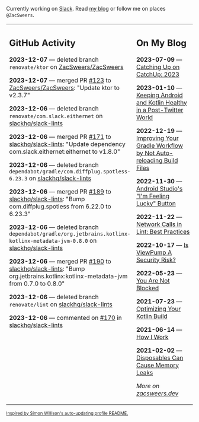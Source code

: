 Currently working on [Slack](https://slack.com/). Read [my blog](https://zacsweers.dev/) or follow me on places `@ZacSweers`.

<table><tr><td valign="top" width="60%">

## GitHub Activity
<!-- githubActivity starts -->
**2023-12-07** — deleted branch `renovate/ktor` on [ZacSweers/ZacSweers](https://github.com/ZacSweers/ZacSweers)

**2023-12-07** — merged PR [#123](https://github.com/ZacSweers/ZacSweers/pull/123) to [ZacSweers/ZacSweers](https://github.com/ZacSweers/ZacSweers): "Update ktor to v2.3.7"

**2023-12-06** — deleted branch `renovate/com.slack.eithernet` on [slackhq/slack-lints](https://github.com/slackhq/slack-lints)

**2023-12-06** — merged PR [#171](https://github.com/slackhq/slack-lints/pull/171) to [slackhq/slack-lints](https://github.com/slackhq/slack-lints): "Update dependency com.slack.eithernet:eithernet to v1.8.0"

**2023-12-06** — deleted branch `dependabot/gradle/com.diffplug.spotless-6.23.3` on [slackhq/slack-lints](https://github.com/slackhq/slack-lints)

**2023-12-06** — merged PR [#189](https://github.com/slackhq/slack-lints/pull/189) to [slackhq/slack-lints](https://github.com/slackhq/slack-lints): "Bump com.diffplug.spotless from 6.22.0 to 6.23.3"

**2023-12-06** — deleted branch `dependabot/gradle/org.jetbrains.kotlinx-kotlinx-metadata-jvm-0.8.0` on [slackhq/slack-lints](https://github.com/slackhq/slack-lints)

**2023-12-06** — merged PR [#190](https://github.com/slackhq/slack-lints/pull/190) to [slackhq/slack-lints](https://github.com/slackhq/slack-lints): "Bump org.jetbrains.kotlinx:kotlinx-metadata-jvm from 0.7.0 to 0.8.0"

**2023-12-06** — deleted branch `renovate/lint` on [slackhq/slack-lints](https://github.com/slackhq/slack-lints)

**2023-12-06** — commented on [#170](https://github.com/slackhq/slack-lints/pull/170#issuecomment-1843671671) in [slackhq/slack-lints](https://github.com/slackhq/slack-lints)
<!-- githubActivity ends -->
</td><td valign="top" width="40%">

## On My Blog
<!-- blog starts -->
**2023-07-09** — [Catching Up on CatchUp: 2023](https://www.zacsweers.dev/catching-up-on-catchup-2023/)

**2023-01-10** — [Keeping Android and Kotlin Healthy in a Post-Twitter World](https://www.zacsweers.dev/keeping-android-healthy/)

**2022-12-19** — [Improving Your Gradle Workflow by Not Auto-reloading Build Files](https://www.zacsweers.dev/improving-your-workflow-by-not-auto-reloading-build-files/)

**2022-11-30** — [Android Studio's "I'm Feeling Lucky" Button](https://www.zacsweers.dev/android-studios-im-feeling-lucky-button/)

**2022-11-22** — [Network Calls in Lint: Best Practices](https://www.zacsweers.dev/network-calls-in-lint-best-practices/)

**2022-10-17** — [Is ViewPump A Security Risk?](https://www.zacsweers.dev/is-viewpump-a-security-risk/)

**2022-05-23** — [You Are Not Blocked](https://www.zacsweers.dev/you-are-not-blocked/)

**2021-07-23** — [Optimizing Your Kotlin Build](https://www.zacsweers.dev/optimizing-your-kotlin-build/)

**2021-06-14** — [How I Work](https://www.zacsweers.dev/how-i-work/)

**2021-02-02** — [Disposables Can Cause Memory Leaks](https://www.zacsweers.dev/disposables-can-cause-memory-leaks/)
<!-- blog ends -->
_More on [zacsweers.dev](https://zacsweers.dev/)_
</td></tr></table>

<sub><a href="https://simonwillison.net/2020/Jul/10/self-updating-profile-readme/">Inspired by Simon Willison's auto-updating profile README.</a></sub>